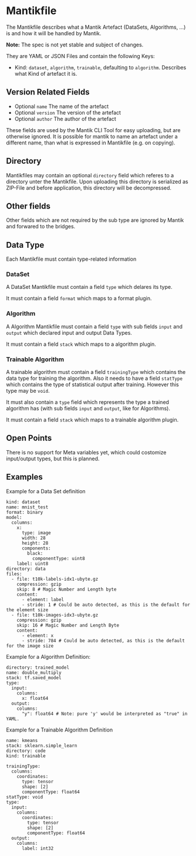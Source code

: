 Mantikfile
==========

The Mantikfile describes what a Mantik Artefact (DataSets, Algorithms, ...) is and how it will be handled by Mantik.

**Note:** The spec is not yet stable and subject of changes.

They are YAML or JSON Files and contain the following Keys:

- Kind: `dataset`, `algorithm`, `trainable`, defaulting to `algorithm`. Describes what Kind of artefact it is.

## Version Related Fields

- Optional `name` The name of the artefact
- Optional `version` The version of the artefact
- Optional `author` The author of the artefact

These fields are used by the Mantik CLI Tool for easy uploading, but are otherwise ignored. It is possible for mantik to
name an artefact under a different name, than what is expressed in Mantikfile (e.g. on copying).

## Directory

Mantikfiles may contain an optional `directory` field which referes to a directory unter the Mantikfile. Upon uploading this 
directory is serialized as ZIP-File and before application, this directory will be decompressed.

## Other fields

Other fields which are not required by the sub type are ignored by Mantik and forwared to the bridges.

## Data Type

Each Mantikfile must contain type-related information

### DataSet

A DataSet Mantikfile must contain a field `type` which delares its type.

It must contain a field `format` which maps to a format plugin. 

### Algorithm

A Algorithm Mantikfile must contain a field `type` with sub fields `input` and `output` which declared input and output Data Types.

It must contain a field `stack` which maps to a algorithm plugin.

### Trainable Algorithm

A trainable algorithm must contain a field `trainingType` which contains the data type for training the algorithm.
Also it needs to have a field `statType` which contains the type of statistical output after training. However this type may be `void`.

It must also contain a `type` field which represents the type a trained algorithm has (with sub fields `input` and `output`, like for Algorithms).

It must contain a field `stack` which maps to a trainable algorithm plugin.


## Open Points

There is no support for Meta variables yet, which could costomize input/output types, but this is planned.

## Examples

Example for a Data Set definition

```
kind: dataset
name: mnist_test
format: binary
model:
  columns:
    x:
      type: image
      width: 28
      height: 28
      components:
        black:
          componentType: uint8
    label: uint8
directory: data
files:
  - file: t10k-labels-idx1-ubyte.gz
    compression: gzip
    skip: 8 # Magic Number and Length byte
    content:
      - element: label
      - stride: 1 # Could be auto detected, as this is the default for the element size
  - file: t10k-images-idx3-ubyte.gz
    compression: gzip
    skip: 16 # Magic Number and Length Byte
    content:
      - element: x
      - stride: 784 # Could be auto detected, as this is the default for the image size
```

Example for a Algorithm Definition:

```
directory: trained_model
name: double_multiply
stack: tf.saved_model
type:
  input:
    columns:
      x: float64
  output:
    columns:
      "y": float64 # Note: pure 'y' would be interpreted as "true" in YAML.
```

Example for a Trainable Algorithm Definition

```
name: kmeans
stack: sklearn.simple_learn
directory: code
kind: trainable

trainingType:
  columns:
    coordinates:
      type: tensor
      shape: [2]
      componentType: float64
statType: void
type:
  input:
    columns:
      coordinates:
        type: tensor
        shape: [2]
        componentType: float64
  output:
    columns:
      label: int32
```
